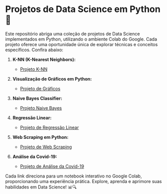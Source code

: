 # Projetos de Data Science em Python 🚀

Este repositório abriga uma coleção de projetos de Data Science implementados em Python, utilizando o ambiente Colab do Google. Cada projeto oferece uma oportunidade única de explorar técnicas e conceitos específicos. Confira abaixo:

1. **K-NN (K-Nearest Neighbors):**
   - [Projeto K-NN](https://colab.research.google.com/drive/100Nn1aHv8WD15yDegeHHsl5H8-pTId0M?usp=sharing)

2. **Visualização de Gráficos em Python:**
   - [Projeto de Gráficos](https://colab.research.google.com/drive/1tCkyGdeNInBerWzhW5lP5Q2fDMYlUkmu?usp=sharing)

3. **Naive Bayes Classifier:**
   - [Projeto Naive Bayes](https://colab.research.google.com/drive/15leLWbuVNiCLkMEmI-tyEn_dsP45ZRU-?usp=sharing)

4. **Regressão Linear:**
   - [Projeto de Regressão Linear](https://colab.research.google.com/drive/1JHl4BEOXsxq0vKDZtsSyuZ0J9YF0an0V?usp=sharing)

5. **Web Scraping em Python:**
   - [Projeto de Web Scraping](https://colab.research.google.com/drive/1f04crceABqgMU36VLr4vQXnFYn02v_ll?usp=sharing)

6. **Análise da Covid-19:**
   - [Projeto de Análise da Covid-19](https://colab.research.google.com/drive/15j-Afivmp7yUHWwcgWYsXr3_QxUpEsbr?usp=sharing)

Cada link direciona para um notebook interativo no Google Colab, proporcionando uma experiência prática. Explore, aprenda e aprimore suas habilidades em Data Science! 📊🔍
